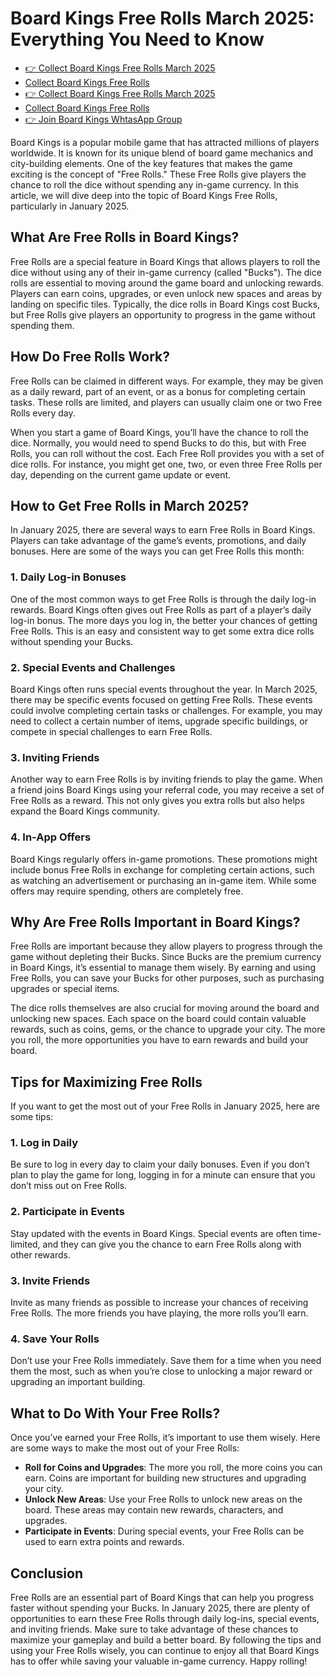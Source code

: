# Board Kings Free Rolls March 2025: Everything You Need to Know

 - [👉 Collect Board Kings Free Rolls March 2025](https://srtech2020.in/board-kings-free-rolls.html)
 - [Collect Board Kings Free Rolls](https://chat.whatsapp.com/JS2ZPF8HC3X9ZtM277rTHa)
 - [👉 Collect Board Kings Free Rolls March 2025](https://chat.whatsapp.com/JS2ZPF8HC3X9ZtM277rTHa)
 - [Collect Board Kings Free Rolls](https://srtech2020.in/board-kings-free-rolls.html)
 - [👉 Join Board Kings WhtasApp Group](https://chat.whatsapp.com/JS2ZPF8HC3X9ZtM277rTHa)

Board Kings is a popular mobile game that has attracted millions of players worldwide. It is known for its unique blend of board game mechanics and city-building elements. One of the key features that makes the game exciting is the concept of "Free Rolls." These Free Rolls give players the chance to roll the dice without spending any in-game currency. In this article, we will dive deep into the topic of Board Kings Free Rolls, particularly in January 2025.

## What Are Free Rolls in Board Kings?

Free Rolls are a special feature in Board Kings that allows players to roll the dice without using any of their in-game currency (called "Bucks"). The dice rolls are essential to moving around the game board and unlocking rewards. Players can earn coins, upgrades, or even unlock new spaces and areas by landing on specific tiles. Typically, the dice rolls in Board Kings cost Bucks, but Free Rolls give players an opportunity to progress in the game without spending them.

## How Do Free Rolls Work?

Free Rolls can be claimed in different ways. For example, they may be given as a daily reward, part of an event, or as a bonus for completing certain tasks. These rolls are limited, and players can usually claim one or two Free Rolls every day. 

When you start a game of Board Kings, you’ll have the chance to roll the dice. Normally, you would need to spend Bucks to do this, but with Free Rolls, you can roll without the cost. Each Free Roll provides you with a set of dice rolls. For instance, you might get one, two, or even three Free Rolls per day, depending on the current game update or event.

## How to Get Free Rolls in March 2025?

In January 2025, there are several ways to earn Free Rolls in Board Kings. Players can take advantage of the game’s events, promotions, and daily bonuses. Here are some of the ways you can get Free Rolls this month:

### 1. Daily Log-in Bonuses
One of the most common ways to get Free Rolls is through the daily log-in rewards. Board Kings often gives out Free Rolls as part of a player’s daily log-in bonus. The more days you log in, the better your chances of getting Free Rolls. This is an easy and consistent way to get some extra dice rolls without spending your Bucks.

### 2. Special Events and Challenges
Board Kings often runs special events throughout the year. In March 2025, there may be specific events focused on getting Free Rolls. These events could involve completing certain tasks or challenges. For example, you may need to collect a certain number of items, upgrade specific buildings, or compete in special challenges to earn Free Rolls.

### 3. Inviting Friends
Another way to earn Free Rolls is by inviting friends to play the game. When a friend joins Board Kings using your referral code, you may receive a set of Free Rolls as a reward. This not only gives you extra rolls but also helps expand the Board Kings community.

### 4. In-App Offers
Board Kings regularly offers in-game promotions. These promotions might include bonus Free Rolls in exchange for completing certain actions, such as watching an advertisement or purchasing an in-game item. While some offers may require spending, others are completely free.

## Why Are Free Rolls Important in Board Kings?

Free Rolls are important because they allow players to progress through the game without depleting their Bucks. Since Bucks are the premium currency in Board Kings, it’s essential to manage them wisely. By earning and using Free Rolls, you can save your Bucks for other purposes, such as purchasing upgrades or special items.

The dice rolls themselves are also crucial for moving around the board and unlocking new spaces. Each space on the board could contain valuable rewards, such as coins, gems, or the chance to upgrade your city. The more you roll, the more opportunities you have to earn rewards and build your board.

## Tips for Maximizing Free Rolls

If you want to get the most out of your Free Rolls in January 2025, here are some tips:

### 1. Log in Daily
Be sure to log in every day to claim your daily bonuses. Even if you don’t plan to play the game for long, logging in for a minute can ensure that you don’t miss out on Free Rolls.

### 2. Participate in Events
Stay updated with the events in Board Kings. Special events are often time-limited, and they can give you the chance to earn Free Rolls along with other rewards.

### 3. Invite Friends
Invite as many friends as possible to increase your chances of receiving Free Rolls. The more friends you have playing, the more rolls you’ll earn.

### 4. Save Your Rolls
Don’t use your Free Rolls immediately. Save them for a time when you need them the most, such as when you’re close to unlocking a major reward or upgrading an important building.

## What to Do With Your Free Rolls?

Once you’ve earned your Free Rolls, it’s important to use them wisely. Here are some ways to make the most out of your Free Rolls:

- **Roll for Coins and Upgrades**: The more you roll, the more coins you can earn. Coins are important for building new structures and upgrading your city.
- **Unlock New Areas**: Use your Free Rolls to unlock new areas on the board. These areas may contain new rewards, characters, and upgrades.
- **Participate in Events**: During special events, your Free Rolls can be used to earn extra points and rewards.

## Conclusion

Free Rolls are an essential part of Board Kings that can help you progress faster without spending your Bucks. In January 2025, there are plenty of opportunities to earn these Free Rolls through daily log-ins, special events, and inviting friends. Make sure to take advantage of these chances to maximize your gameplay and build a better board. By following the tips and using your Free Rolls wisely, you can continue to enjoy all that Board Kings has to offer while saving your valuable in-game currency. Happy rolling!
